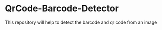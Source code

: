 # QrCode-Barcode-Detector
This repository will help to detect the barcode and qr code from an image
